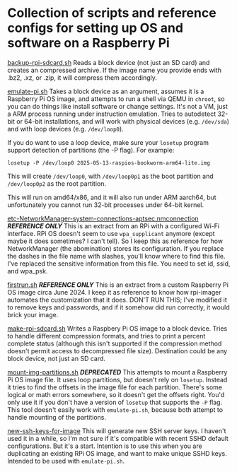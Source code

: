 # Collection of scripts and reference configs for setting up OS and software on a Raspberry Pi 

[backup-rpi-sdcard.sh](backup-rpi-sdcard.sh) Reads a block device (not just an SD card) and creates an compressed archive. If the image name you provide ends with .bz2, .xz, or .zip, it will compress them accordingly.

[emulate-pi.sh](emulate-pi.sh) Takes a block device as an argument, assumes it is a Raspberry Pi OS image, and attempts to run a shell via QEMU in `chroot`, so you can do things like install software or change settings. It's not a VM, just a ARM process running under instruction emulation. Tries to autodetect 32-bit or 64-bit installations, and will work with physical devices (e.g. `/dev/sda`) and with loop devices (e.g. `/dev/loop0`). 

If you do want to use a loop device, make sure your `losetup` program support detection of partitions (the -P flag). For example: 

	losetup -P /dev/loop0 2025-05-13-raspios-bookworm-arm64-lite.img

This will create `/dev/loop0`, with `/dev/loop0p1` as the boot partition and `/dev/loop0p2` as the root partition.

This will run on amd64/x86, and it will also run under ARM aarch64, but unfortunately you cannot run 32-bit processes under 64-bit kernel.

[etc-NetworkManager-system-connections-aptsec.nmconnection](etc-NetworkManager-system-connections-aptsec.nmconnection) ***REFERENCE ONLY*** This is an extract from an RPi with a configured Wi-Fi interface. RPi OS doesn't seem to use `wpa_supplicant` anymore (except maybe it does sometimes? I can't tell). So I keep this as reference for how NetworkManager (the abomination) stores its configuration. If you replace the dashes in the file name with slashes, you'll know where to find this file. I've replaced the sensitive information from this file. You need to set id, ssid, and wpa_psk.

[firstrun.sh](firstrun.sh) ***REFERENCE ONLY*** This is an extract from a custom Raspberry Pi OS image circa June 2024. I keep it as reference to know how rpi-imager automates the customization that it does. DON'T RUN THIS; I've modified it to remove keys and passwords, and if it somehow did run correctly, it would brick your image.

[make-rpi-sdcard.sh](make-rpi-sdcard.sh) Writes a Raspbery Pi OS image to a block device. Tries to handle different compression formats, and tries to print a percent complete status (although this isn't supported if the compression method doesn't permit access to decompressed file size). Destination could be any block device, not just an SD card.

[mount-img-partitions.sh](mount-img-partitions.sh) ***DEPRECATED*** This attempts to mount a Raspberry Pi OS image file. It uses loop partitions, but doesn't rely on `losetup`. Instead it tries to find the offsets in the image file for each partition. There's some logical or math errors somewhere, so it doesn't get the offsets right. You'd only use it if you don't have a version of `losetup` that supports the `-P` flag. This tool doesn't easily work with `emulate-pi.sh`, because both attempt to handle mounting of the partitions.

[new-ssh-keys-for-image](new-ssh-keys-for-image) This will generate new SSH server keys. I haven't used it in a while, so I'm not sure if it's compatible with recent SSHD default configurations. But it's a start. Intention is to use this when you are duplicating an existing RPi OS image, and want to make unique SSHD keys. Intended to be used with `emulate-pi.sh`.



